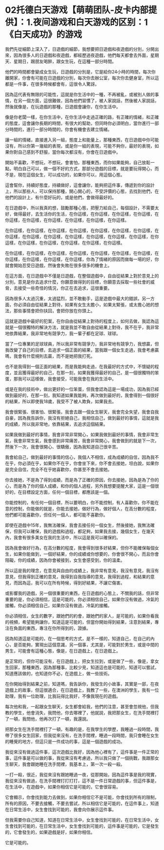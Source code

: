 # 02托德白天游戏【萌萌团队-皮卡内部提供】：1.夜间游戏和白天游戏的区别：1《白天成功》的游戏

我們先從細節上深入了，日遊戲的細節，我想要把日遊戲和夜遊戲的分別，分開出來，因為很多人的日遊戲和夜遊戲，都經歷過夜遊戲，他們每天都會去外面，星期天、星期日，跟朋友喝醉，跟女生玩，在這種一部分時間。

他們的時間都會變成女生玩，日遊戲的分別是，它是給你24小時的時間，每次你離開家，你會有可能在日遊戲的分別，每次你去辦公室，每次你去健身室，所以這都是一件事，在很多時候都會有，這很令人驚訝。

因為這代表有無限的可能性，這就是你生活中的一種，不再被亂，或被別人做的事情，在另一個方面，這很難做，因為他們習慣了，被人家說話，然後被人家說話，然後就像是，在玩遊戲的那種，日遊戲會讓你，在你生活中。

像是你老闆一樣，在你生活中，在你生活中走過正確的路，有正確的情緒，和正確的態度，這會讓你長期的時間，有很大的幫助，但同時你必須明白，當你進行一部分時間的，進行一部分時間的，你會有機會去建立情緒。

讓一組的情緒，直接進入另一組，態度上和能量上，那種東西，在日遊戲中你可能沒有，所以你第一幾組的表現，或是你一組的表現，可能不夠你，最好的表現，如果你對自己感到不舒服，當你每次都沒有，你會在日遊戲中。

開始不喜歡，不想玩，不想玩，會害怕，那種東西，而你如果能夠，自己放鬆一點，明白自己可以，做一個不好的方式，那部分遊戲的目標，就是要玩得開心，而不是，現在這個女生，可以成功的，如果你可以，用這個心態。

這會幫你，持續好態度，持續做好，這會讓你，能夠把這件事，傳遞到你的設計上，所以那些人，可以保持那種，開心開心的，不受評價的心態，去找到他們，在他們的設計上，有什麼好玩的，或是他們，會做得最好的。

在日遊戲中，所以我真的想，鼓勵那種心態，把壓力給自己，每個設計，不需要太好，做得最好，去生活你的生活，在你這樣，在你這樣，在你這樣，在你這樣，在你這樣，在你這樣，在你這樣，在你這樣，在你這樣，在你這樣。

在你這樣，在你這樣，在你這樣，在你這樣，在你這樣，在你這樣，在你這樣，在你這樣，在你這樣，在你這樣，在你這樣，在你這樣，在你這樣，在你這樣，在你這樣，在你這樣，在你這樣，在你這樣，在你這樣，在你這樣。

在你這樣，在你這樣，在你這樣，在你這樣，在你這樣，在你這樣，在你這樣，在你這樣，在你這樣，在你這樣，在你這樣，你為了情緒的原因而做每一場的好，你就會開始忍受日遊戲，然後會失敗在很多很多的機會上。

在這方面，在日遊戲中不僅是日遊戲，在整個遊戲中，自由從結果上對於意見上的分別，意見是你去追求什麼，你願意做得到的目標，你願意去採取一些社會的威脅，去接受一些奇怪的情況，你正在去追求，這很重要。

因為很多人太過沉重，太過猛烈，並不敢動手，這是遊戲中最大的錯誤，另一方面，你必須自由從結果上對待，如果有女生太膽小，如果太緊張，或太擔心她的想法，那些事情會把你扶回，會把你放在你頭上。

這就是遊戲中最好的犯案，在你自由從結果上對待的程度上，如何去做，我認為這就是一個很獨特的解決方法，就是我並不敢自由從結果上對待，我不在乎，我非常地依靠結果，我非常地有競爭力，我一輩子都在足球、球球。

當了一位專業的足球球員，所以我非常有競爭力，我非常地有競爭力，我想贏，但我改變了自己的目標，去追求一個正面的結果，當我跟一個女生走過，我會考慮贏嗎，我會有什麼規則去贏，而不是她把我打死。

也不是我得到一個正面的結果，而是我能夠走過，在我最好的方式中，不懷疑的程度，並且獲得最好的自己，在那一刻，如果我獲得最好的自己，是一個很獨特的笨蛋，那我可以這樣做，我會接受，可能我會在我的生活中。

或是在我的技術中，做出更好的一位笨蛋，但我會認為這是一場成功，因為我已經做到最好的，在那一刻，我知道如果我能夠，再次做到最好的，我會得到一個很好的結果，所以即使我18歲，我受不了被人欺負，如果我去。

我會很緊張、很害怕、很緊張，我會去跟一個女生聊天，我會完全失望，我會自我自豪，因為我告訴你，我沒有拒絕自己，我相信自己，做到最好的事情，這就是我的成績，所以我非常地，依靠結果，去追求這個結果。

如果我做到最好的事情，我會非常非常開心，如果我做到最好的事情，我會非常生氣，我會非常生氣，我會感到非常痛苦，我會非常開心，我會做到的就是下一次，然後下一次，我會很開心、很驕傲，因為我知道自己很辛苦。

我會給自己，做到最好的事情的信心，我個人不相信，成為成績的自信，因為我不在乎，你必須在乎，如果你不在乎，你會坐下來，你不會去接她，坦白說，如果你是完全自信，完全不在乎她喜歡你，你甚至不會去接她。

你去接她，不是為了得到成績，而是為了正確的原因，你去接她，因為是為了你的心，而是為了你的個人成績，和你的個人過程，另外我想要提醒大家，這是一個很好的，在目標設定方面，任何一個目標，都應該是一個。

你能控制的，有任何一個目標，所以要明白，你不能控制，有人喜歡你，你不能在意的控制，你能做的就是，你能去接她，做好行為，做好個人，在高分數的程度，他們都可能喜歡你，但任何一個人，都可能不喜歡你。

即使在遊戲中15年，我無法確保，我會去接任何一個女生，然後接她，我無法確保，但我可以確保，我的遊戲和過程，都足夠，如果我去接，幾個女生，在幾天內，我會有很多美女在我的生活中，所以這是我可以確保的。

因為我會做好行為，在高分數的程度，我會得到很多好結果，但你不能確保每個女生，如果你能做到，一個好結果，你的成績或你想要的，你會很不開心，而且你會阻礙，你的成績，因為你會被接到，女生會感受到，你的溫柔。

所以這是我的理念，在意見與自由的成績上，我非常有意見，我沒有意見，我沒有意見，但我得到正確的意見，我得到自我指導的意見，我得到過程，和結果的意見，而因為這，我可以在所有時候，得到好結果，不讓它傷害。

或影響我的遊戲，另一個很重要的東西，在日遊戲的心態上，不關我的話，但非常重要的是，你必須相信，這是可能的，你必須相信自己，如果你沒有做過，冷氣的接觸，你必須相信自己，如果你沒有做過，冷氣的接觸。

你必須相信，女生的數字，跟她們的約會，跟她們的家人，是可能的，如果你看我的視頻，希望能夠讓你，知道這是可能的，但當你開始得到結果，注意到結果，專注在負面的東西，專注在你所得到的，證據。

因為知道這是可能的，在一個思考的方式，是不一樣的，知道自己，在自己的內心，是否能夠，實現出這個意識，另一個事，尤其是，可能對於男生，或是中間的男生，可能會有這種心態，像是，在日遊戲上，在日遊戲上。

是正常的，但你可能沒有，在日遊戲上，把女生拉到，或是做了一些，像是，拿女生回家，那種東西，因為那種事，比較少見，知道這也是可能的，知道可以嘗試，知道應該做的，也知道你不必，在遊戲上，做一些技術。

在你開始得到結果之前，知道嗎，我告訴你，我發生的小故事，其實是一部，在夜遊戲上的故事，但這很適合，在日遊戲上，我教了一些，在澳洲的學生，我有一位助理，我有一位助理，比我玩得比我好，不像我現在的遊戲。

每次他和我，一起跟女生聊天，女生都會給我，他們的注意，甚至會忽視他，但我教的學生，他會消失，我問他，你去哪裡了，他就說，我把那女生，在洗手間裡打了一頓，我問他，他再次打了一頓，我還說。

把那女生在洗手間裡打了一頓，有趣的是，在我學生的學歷，我睡過一段時間，我帶了很多女生回家，但我從來沒有，在洗手間裡，睡過一段時間，我只會睡在女生的睡覺的地方，但這只是一件成功的事，這是一個遊戲的成功。

我從來沒有做過這件事，這次遊戲比我好，因為他心裡有了，這件事是一件正常的事，這件事是可以做的事，我從來沒有考慮過，所以我只做了一個挑戰，我跟那女生聊天，我會跟她睡在洗手間裡，我基本上，第一次一殺一殺。

一打一殺，很近，我從來沒有跟她睡過一夜，從那開始，因為這件事是我的現實，我從來沒有做過，在洗手間裡打打打打，這不是一件日常遊戲的事，但這件事是，在生活中，在遊戲中，如果你相信它是可能的，它會很容易。

它會顯示，你會找到能力去做到，如果你相信它不是可能，你會找到所有的限制，所有的原因，不要去接觸，不要去嘗試，所以相信它是可能的，在這件事上，知道在日常生活中，女生會找到可能的，我會向你展示這件事。

但我需要你自己知道，知道在日常生活中，女生會找到可能的，在日常生活中，女生會找到可能的，在日常生活中，女生會找到可能的，這件事是可能的，它是發生的，它會發生的，如果遊戲是好，如果你相信。

它是可能的。